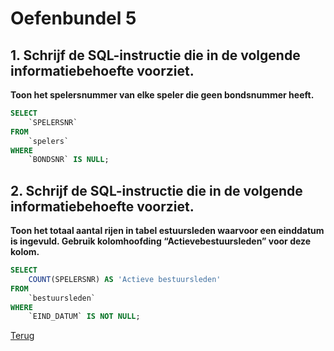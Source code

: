 # Oefenbundel 5

## 1. Schrijf de SQL-instructie die in de volgende informatiebehoefte voorziet.

**Toon het spelersnummer van elke speler die geen bondsnummer heeft.**

```sql
SELECT 
    `SPELERSNR`
FROM
    `spelers`
WHERE
    `BONDSNR` IS NULL;
```

## 2. Schrijf de SQL-instructie die in de volgende informatiebehoefte voorziet.

**Toon het totaal aantal rijen in tabel estuursleden waarvoor een einddatum is ingevuld. Gebruik kolomhoofding “Actievebestuursleden” voor deze kolom.**

```sql
SELECT 
    COUNT(SPELERSNR) AS 'Actieve bestuursleden'
FROM
    `bestuursleden`
WHERE
    `EIND_DATUM` IS NOT NULL;
```

[Terug](../Deel5.md)